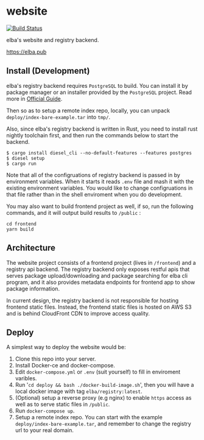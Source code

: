 # website

[![Build Status](https://travis-ci.com/elba/website.svg?branch=master)](https://travis-ci.com/elba/website)

elba's website and registry backend.

https://elba.pub

## Install (Development)

elba's registry backend requires `PostgreSQL` to build. You can install it by package manager or an installer provided by the `PostgreSQL` project. Read more in [Official Guide](https://www.postgresql.org/download/).

Then so as to setup a remote index repo, locally, you can unpack `deploy/index-bare-example.tar` into `tmp/`.

Also, since elba's registry backend is written in Rust, you need to install rust nightly toolchain first, and then run the commands below to start the backend.

```
$ cargo install diesel_cli --no-default-features --features postgres
$ diesel setup
$ cargo run
```

Note that all of the configruations of registry backend is passed in by environment variables. When it starts it reads `.env` file and mash it with the existing environment variables. You would like to change configruations in that file rather than in the shell enviroment when you do development.

You may also want to build frontend project as well, if so, run the following commands, and it will output build results to `/public` :

```
cd frontend
yarn build
```

## Architecture

The website project consists of a frontend project (lives in `/frontend`) and a registry api backend. The registry backend only exposes restful apis that serves package upload/downloading and package searching for elba cli program, and it also provides metadata endpoints for frontend app to show package information. 

In current design, the registry backend is not responsible for hosting frontend static files. Instead, the frontend static files is hosted on AWS S3 and is behind CloudFront CDN to improve access quality.

## Deploy

A simplest way to deploy the website would be:

1. Clone this repo into your server.
2. Install Docker-ce and docker-compose.
3. Edit `docker-compose.yml` or `.env` (suit yourself) to fill in enviroment varibles.
4. Run '`cd deploy && bash ./docker-build-image.sh`', then you will have a local docker image with tag `elba/registry:latest`.
5. (Optional) setup a reverse proxy (e.g nginx) to enable `https` access as well as to serve static files in `/public`.
6. Run `docker-compose up`.
7. Setup a remote index repo. You can start with the example `deploy/index-bare-example.tar`, and remember to change the registry url to your real domain.

